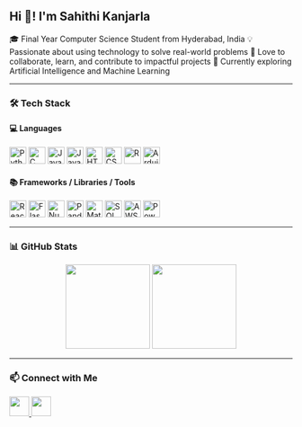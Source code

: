 <h2 align="left">Hi 👋! I'm Sahithi Kanjarla</h2>

<p align="left">
🎓 Final Year Computer Science Student from Hyderabad, India  
💡 Passionate about using technology to solve real-world problems  
🤝 Love to collaborate, learn, and contribute to impactful projects  
🚀 Currently exploring Artificial Intelligence and Machine Learning
</p>

---

### 🛠️ Tech Stack

#### 💻 Languages
<div align="left">
  <img src="https://cdn.jsdelivr.net/gh/devicons/devicon/icons/python/python-original.svg" height="30" alt="Python" />
  <img src="https://cdn.jsdelivr.net/gh/devicons/devicon/icons/c/c-original.svg" height="30" alt="C" />
  <img src="https://cdn.jsdelivr.net/gh/devicons/devicon/icons/java/java-original.svg" height="30" alt="Java" />
  <img src="https://cdn.jsdelivr.net/gh/devicons/devicon/icons/javascript/javascript-original.svg" height="30" alt="JavaScript" />
  <img src="https://cdn.jsdelivr.net/gh/devicons/devicon/icons/html5/html5-original.svg" height="30" alt="HTML5" />
  <img src="https://cdn.jsdelivr.net/gh/devicons/devicon/icons/css3/css3-original.svg" height="30" alt="CSS3" />
  <img src="https://cdn.jsdelivr.net/gh/devicons/devicon/icons/r/r-original.svg" height="30" alt="R" />
  <img src="https://cdn.jsdelivr.net/gh/devicons/devicon/icons/arduino/arduino-original.svg" height="30" alt="Arduino" />
</div>

#### 📚 Frameworks / Libraries / Tools
<div align="left">
  <img src="https://cdn.jsdelivr.net/gh/devicons/devicon/icons/react/react-original.svg" height="30" alt="React" />
  <img src="https://cdn.jsdelivr.net/gh/devicons/devicon/icons/flask/flask-original.svg" height="30" alt="Flask" />
  <img src="https://cdn.jsdelivr.net/gh/devicons/devicon/icons/numpy/numpy-original.svg" height="30" alt="NumPy" />
  <img src="https://cdn.jsdelivr.net/gh/devicons/devicon/icons/pandas/pandas-original.svg" height="30" alt="Pandas" />
  <img src="https://cdn.jsdelivr.net/gh/devicons/devicon/icons/matplotlib/matplotlib-original.svg" height="30" alt="Matplotlib" />
  <img src="https://cdn.jsdelivr.net/gh/devicons/devicon/icons/mysql/mysql-original.svg" height="30" alt="SQL" />
  <img src="https://cdn.jsdelivr.net/gh/devicons/devicon/icons/aws/aws-original.svg" height="30" alt="AWS" />
  <img src="https://cdn.jsdelivr.net/gh/devicons/devicon/icons/powerbi/powerbi-original.svg" height="30" alt="Power BI" />
</div>

---

### 📊 GitHub Stats

<div align="center">
  <img src="https://github-readme-stats.vercel.app/api?username=sahithi-kanjarla&show_icons=true&theme=dracula&count_private=true&hide_border=true" height="150" />
  <img src="https://github-readme-stats.vercel.app/api/top-langs?username=sahithi-kanjarla&layout=compact&theme=dracula&langs_count=6&hide_border=true" height="150" />
</div>

---

### 📫 Connect with Me

<div align="left">
  <a href="https://www.linkedin.com/in/sahithi-kanjarla" target="_blank">
    <img src="https://img.shields.io/static/v1?message=LinkedIn&logo=linkedin&label=&color=0077B5&logoColor=white&labelColor=&style=for-the-badge" height="35" />
  </a>
  <a href="mailto:sahithikanjarla@example.com" target="_blank">
    <img src="https://img.shields.io/static/v1?message=Gmail&logo=gmail&label=&color=D14836&logoColor=white&labelColor=&style=for-the-badge" height="35" />
  </a>
</div>
